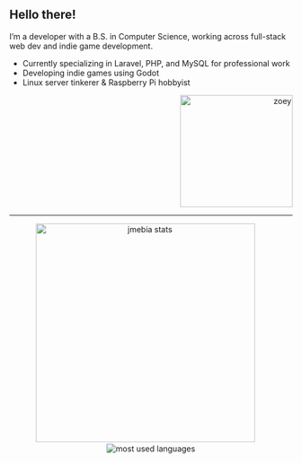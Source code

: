 
## Hello there! 

I’m a developer with a B.S. in Computer Science, working across full-stack web dev and indie game development.

- Currently specializing in Laravel, PHP, and MySQL for professional work  
- Developing indie games using Godot  
- Linux server tinkerer & Raspberry Pi hobbyist  

<p align="right">
  <img src="https://media.tenor.com/x5sCQirdaXMAAAAi/angry-neeko.gif" alt="zoey" width="200" />
</p>

---

<p align="center">
  <img src="https://github-readme-stats.vercel.app/api?username=jmebia&show_icons=true&theme=radical&rank_icon=github&count_private=true&locale=en" alt="jmebia stats" width="390" />
  &nbsp;&nbsp;&nbsp;&nbsp;
  <img src="https://github-readme-stats.vercel.app/api/top-langs/?username=jmebia&layout=compact&theme=radical&langs_count=6" alt="most used languages" />
</p>




